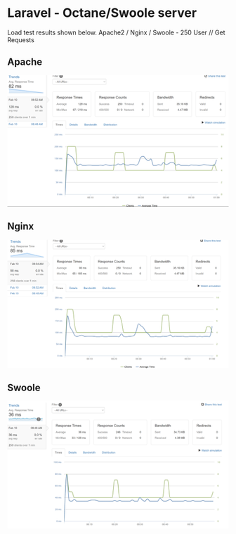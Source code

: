 # Laravel - Octane/Swoole server
Load test results shown below. Apache2 / Nginx / Swoole - 250 User // Get Requests


## Apache
![alt text](https://github.com/kadirkoca/OctaneSwoole/blob/main/Apache.png)

## Nginx
![alt text](https://github.com/kadirkoca/OctaneSwoole/blob/main/Nginx.png)

## Swoole
![alt text](https://github.com/kadirkoca/OctaneSwoole/blob/main/Swoole.png)
